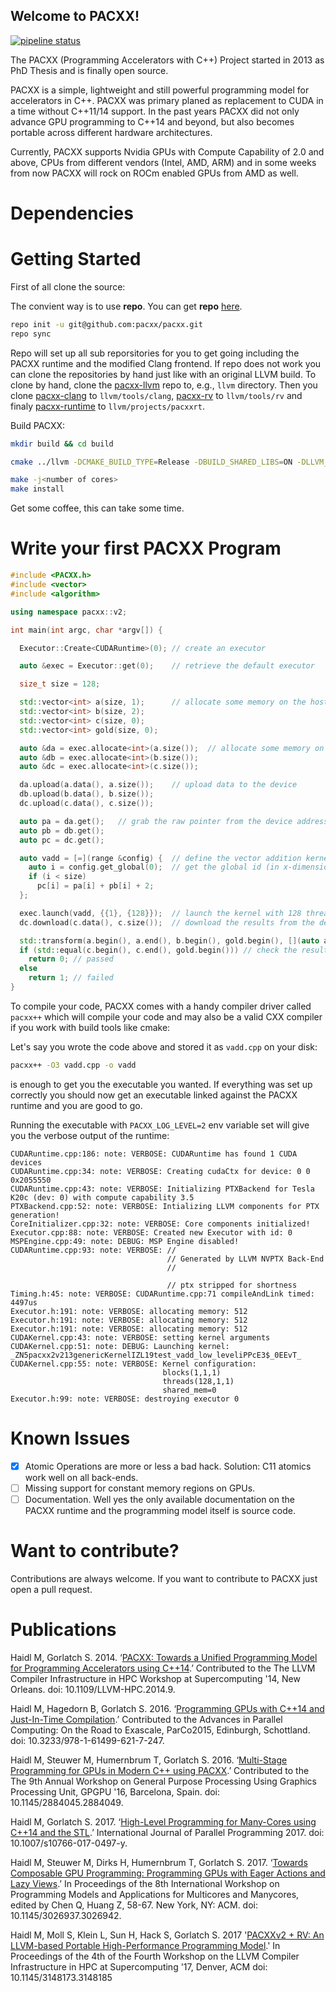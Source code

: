 ## Welcome to PACXX! ##
 [![pipeline status](https://zivgitlab.uni-muenster.de/HPC2SE-Project/pacxx-llvm/badges/master/pipeline.svg)](https://zivgitlab.uni-muenster.de/HPC2SE-Project/pacxx-llvm/commits/master)

The PACXX (Programming Accelerators with C++) Project started in 2013 as PhD Thesis and is finally open source. 

PACXX is a simple, lightweight and still powerful programming model for accelerators in C++. PACXX was primary planed as replacement to CUDA in a time without C++11/14 support. In the past years PACXX did not only advance GPU programming to C++14 and beyond, but also becomes portable across different hardware architectures. 

Currently, PACXX supports Nvidia GPUs with Compute Capability of 2.0 and above, CPUs from different vendors (Intel, AMD, ARM) and in some weeks from now PACXX will rock on ROCm enabled GPUs from AMD as well. 

# Dependencies 

# Getting Started

 First of all clone the source:

 The convient way is to use **repo**. You can get **repo** [here][7].

 
``` bash
repo init -u git@github.com:pacxx/pacxx.git
repo sync
```

Repo will set up all sub reporsitories for you to get going including the PACXX runtime and the modified Clang frontend. 
If repo does not work you can clone the repositories by hand just like with an original LLVM build.
To clone by hand, clone the [pacxx-llvm][8] repo to, e.g., `llvm` directory. Then you clone [pacxx-clang][9] to `llvm/tools/clang`, [pacxx-rv][10] to `llvm/tools/rv` and finaly [pacxx-runtime][11] to `llvm/projects/pacxxrt`.

 Build PACXX: 

``` bash
mkdir build && cd build

cmake ../llvm -DCMAKE_BUILD_TYPE=Release -DBUILD_SHARED_LIBS=ON -DLLVM_ENABLE_RTTI=ON -DLLVM_ENABLE_CXX1Y=ON -DCMAKE_BUILD_TYPE=Release -DCMAKE_CXX_FLAGS_RELEASE="-O3" -DCMAKE_INSTALL_PREFIX=<some_path>

make -j<number of cores>
make install 
```

Get some coffee, this can take some time.

# Write your first PACXX Program

``` C++
#include <PACXX.h>
#include <vector>
#include <algorithm>

using namespace pacxx::v2;

int main(int argc, char *argv[]) {

  Executor::Create<CUDARuntime>(0); // create an executor

  auto &exec = Executor::get(0);    // retrieve the default executor

  size_t size = 128;

  std::vector<int> a(size, 1);      // allocate some memory on the host
  std::vector<int> b(size, 2);
  std::vector<int> c(size, 0);
  std::vector<int> gold(size, 0);

  auto &da = exec.allocate<int>(a.size());  // allocate some memory on the device 
  auto &db = exec.allocate<int>(b.size());
  auto &dc = exec.allocate<int>(c.size());

  da.upload(a.data(), a.size());    // upload data to the device
  db.upload(b.data(), b.size());
  dc.upload(c.data(), c.size());

  auto pa = da.get();   // grab the raw pointer from the device address space
  auto pb = db.get();
  auto pc = dc.get();

  auto vadd = [=](range &config) {  // define the vector addition kernel
    auto i = config.get_global(0);  // get the global id (in x-dimension) for the thread  
    if (i < size)
      pc[i] = pa[i] + pb[i] + 2;
  };

  exec.launch(vadd, {{1}, {128}});  // launch the kernel with 128 threads in 1 block
  dc.download(c.data(), c.size());  // download the results from the device 

  std::transform(a.begin(), a.end(), b.begin(), gold.begin(), [](auto a, auto b) { return a + b + 2; }); 
  if (std::equal(c.begin(), c.end(), gold.begin())) // check the results
    return 0; // passed
  else
    return 1; // failed
}
```

To compile your code, PACXX comes with a handy compiler driver called `pacxx++`  which will compile your code and may also be a valid CXX compiler if you work with build tools like cmake:

Let's say you wrote the code above and stored it as `vadd.cpp` on your disk:

```bash
pacxx++ -O3 vadd.cpp -o vadd
```

is enough to get you the executable you wanted.
If everything was set up correctly you should now get an executable linked against the PACXX runtime and you are good to go. 

Running the executable with `PACXX_LOG_LEVEL=2` env variable set will give you the verbose output of the runtime: 

```
CUDARuntime.cpp:186: note: VERBOSE: CUDARuntime has found 1 CUDA devices
CUDARuntime.cpp:34: note: VERBOSE: Creating cudaCtx for device: 0 0 0x2055550
CUDARuntime.cpp:43: note: VERBOSE: Initializing PTXBackend for Tesla K20c (dev: 0) with compute capability 3.5
PTXBackend.cpp:52: note: VERBOSE: Intializing LLVM components for PTX generation!
CoreInitializer.cpp:32: note: VERBOSE: Core components initialized!
Executor.cpp:88: note: VERBOSE: Created new Executor with id: 0
MSPEngine.cpp:49: note: DEBUG: MSP Engine disabled!
CUDARuntime.cpp:93: note: VERBOSE: //
                                   // Generated by LLVM NVPTX Back-End
                                   //
                                   
                                   // ptx stripped for shortness                  
Timing.h:45: note: VERBOSE: CUDARuntime.cpp:71 compileAndLink timed: 4497us
Executor.h:191: note: VERBOSE: allocating memory: 512
Executor.h:191: note: VERBOSE: allocating memory: 512
Executor.h:191: note: VERBOSE: allocating memory: 512
CUDAKernel.cpp:43: note: VERBOSE: setting kernel arguments
CUDAKernel.cpp:51: note: DEBUG: Launching kernel: _ZN5pacxx2v213genericKernelIZL19test_vadd_low_leveliPPcE3$_0EEvT_
CUDAKernel.cpp:55: note: VERBOSE: Kernel configuration: 
                                  blocks(1,1,1)
                                  threads(128,1,1)
                                  shared_mem=0
Executor.h:99: note: VERBOSE: destroying executor 0
```
# Known Issues

- [x] Atomic Operations are more or less a bad hack. Solution: C11 atomics work well on all back-ends.
- [ ] Missing support for constant memory regions on GPUs.
- [ ] Documentation. Well yes the only available documentation on the PACXX runtime and the programming model itself is source code.

# Want to contribute? 
Contributions are always welcome. If you want to contribute to PACXX just open a pull request.

# Publications 

Haidl M, Gorlatch S. 2014. ‘[PACXX: Towards a Unified Programming Model for Programming Accelerators using C++14][1].’ Contributed to the The LLVM Compiler Infrastructure in HPC Workshop at Supercomputing '14, New Orleans. doi: 10.1109/LLVM-HPC.2014.9.

Haidl M, Hagedorn B, Gorlatch S. 2016. ‘[Programming GPUs with C++14 and Just-In-Time Compilation][2].’ Contributed to the Advances in Parallel Computing: On the Road to Exascale, ParCo2015, Edinburgh, Schottland. doi: 10.3233/978-1-61499-621-7-247.

Haidl M, Steuwer M, Humernbrum T, Gorlatch S. 2016. ‘[Multi-Stage Programming for GPUs in Modern C++ using PACXX][3].’ Contributed to the The 9th Annual Workshop on General Purpose Processing Using Graphics Processing Unit, GPGPU '16, Barcelona, Spain. doi: 10.1145/2884045.2884049.

Haidl M, Gorlatch S. 2017. ‘[High-Level Programming for Many-Cores using C++14 and the STL][4].’ International Journal of Parallel Programming 2017. doi: 10.1007/s10766-017-0497-y.

Haidl M, Steuwer M, Dirks H, Humernbrum T, Gorlatch S. 2017. ‘[Towards Composable GPU Programming: Programming GPUs with Eager Actions and Lazy Views][5].’ In Proceedings of the 8th International Workshop on Programming Models and Applications for Multicores and Manycores, edited by Chen Q, Huang Z, 58-67. New York, NY: ACM. doi: 10.1145/3026937.3026942.

Haidl M, Moll S, Klein L, Sun H, Hack S, Gorlatch S. 2017 '[PACXXv2 + RV: An LLVM-based Portable High-Performance Programming Model][6].' In Proceedings of the 4th of the Fourth Workshop on the LLVM Compiler Infrastructure in HPC at Supercomputing '17, Denver, ACM doi: 10.1145/3148173.3148185

[1]:http://ieeexplore.ieee.org/document/7069296/
[2]:http://ebooks.iospress.nl/publication/42662
[3]:https://dl.acm.org/citation.cfm?doid=2884045.2884049
[4]:https://link.springer.com/article/10.1007%2Fs10766-017-0497-y
[5]:https://dl.acm.org/citation.cfm?doid=3026937.3026942
[6]:https://dl.acm.org/citation.cfm?id=3148185
[7]:https://source.android.com/setup/downloading
[8]:https://github.com/pacxx/pacxx-llvm
[9]:https://github.com/pacxx/pacxx-clang
[10]:https://github.com/pacxx/pacxx-rv
[11]:https://github.com/pacxx/pacxx-runtime

